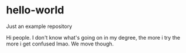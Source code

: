 # hello-world
Just an example repository

Hi people. I don't know what's going on in my degree, the more i try the more i get confused lmao. We move though.
